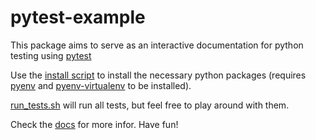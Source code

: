 # pytest-example
This package aims to serve as an interactive documentation for python testing using [pytest](https://docs.pytest.org/en/latest/)

Use the [install script](./install.sh) to install the necessary python packages (requires
[pyenv](https://github.com/pyenv/pyenv) and [pyenv-virtualenv](https://github.com/pyenv/pyenv-virtualenv)
to be installed).

[run_tests.sh](./run_tests.sh) will run all tests, but feel free to play around with them.

Check the [docs](./docs) for more infor. Have fun!
